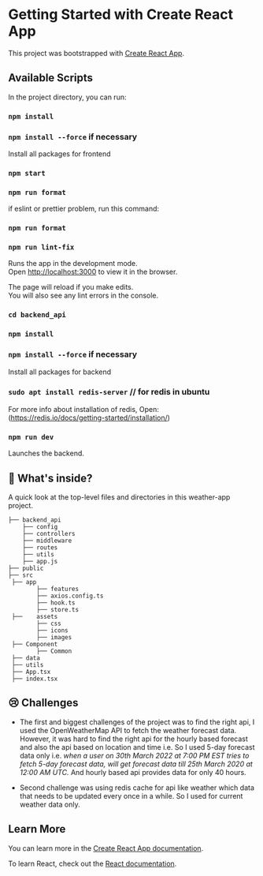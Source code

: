 # Getting Started with Create React App

This project was bootstrapped with [Create React App](https://github.com/facebook/create-react-app).

## Available Scripts

In the project directory, you can run:

### `npm install`

### `npm install --force` if necessary

Install all packages for frontend

### `npm start`

### `npm run format`

if eslint or prettier problem, run this command:

### `npm run format`

### `npm run lint-fix`

Runs the app in the development mode.\
Open [http://localhost:3000](http://localhost:3000) to view it in the browser.

The page will reload if you make edits.\
You will also see any lint errors in the console.

### `cd backend_api`

### `npm install`

### `npm install --force` if necessary

Install all packages for backend

### `sudo apt install redis-server` // for redis in ubuntu

For more info about installation of redis, Open: (https://redis.io/docs/getting-started/installation/)

### `npm run dev`

Launches the backend.

## 🧐 What's inside?

A quick look at the top-level files and directories in this weather-app project.

```
├── backend_api
	├── config
	├── controllers
	├── middleware
	├── routes
	├── utils
	├── app.js
├── public
├── src
 ├── app
        ├── features
        ├── axios.config.ts
        ├── hook.ts
        ├── store.ts
 ├──	assets
        ├── css
        ├── icons
        ├── images
 ├── Component
        ├── Common
 ├── data
 ├── utils
 ├── App.tsx
 ├── index.tsx
```

## 😢 Challenges

-   The first and biggest challenges of the project was to find the right api, I used the OpenWeatherMap API to fetch the weather forecast data. However, it was hard to find the right api for the hourly based forecast and also the api based on location and time i.e. So I used 5-day forecast data only i.e. _when a user on 30th March 2022 at 7:00 PM EST tries to fetch 5-day forecast data, will get forecast data till 25th March 2020 at 12:00 AM UTC._ And hourly based api provides data for only 40 hours.

-   Second challenge was using redis cache for api like weather which data that needs to be updated every once in a while. So I used for current weather data only.

## Learn More

You can learn more in the [Create React App documentation](https://facebook.github.io/create-react-app/docs/getting-started).

To learn React, check out the [React documentation](https://reactjs.org/).
